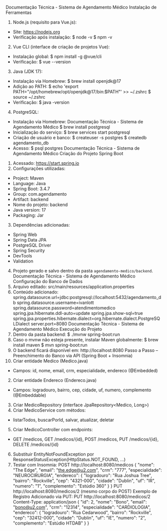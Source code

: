 Documentação Técnica - Sistema de Agendamento Médico
Instalação de Ferramentas
1. Node.js (requisito para Vue.js):
- Site: https://nodejs.org
- Verificação após instalação:
$ node -v
$ npm -v
2. Vue CLI (interface de criação de projetos Vue):
- Instalação global:
$ npm install -g @vue/cli
- Verificação:
$ vue --version
3. Java (JDK 17):
- Instalação via Homebrew:
$ brew install openjdk@17
- Adição ao PATH:
$ echo 'export PATH="/opt/homebrew/opt/openjdk@17/bin:$PATH"' >> ~/.zshrc
$ source ~/.zshrc
- Verificação:
$ java -version
4. PostgreSQL:
- Instalação via Homebrew:
Documentação Técnica - Sistema de Agendamento Médico
$ brew install postgresql
- Inicialização do serviço:
$ brew services start postgresql
- Criação de usuário e banco:
$ createuser -s postgres
$ createdb agendamento_db
- Acesso:
$ psql postgres
Documentação Técnica - Sistema de Agendamento Médico
Criação do Projeto Spring Boot
1. Acessado: https://start.spring.io
2. Configurações utilizadas:
- Project: Maven
- Language: Java
- Spring Boot: 3.4.7
- Group: com.agendamento
- Artifact: backend
- Nome do projeto: backend
- Java version: 17
- Packaging: Jar
3. Dependências adicionadas:
- Spring Web
- Spring Data JPA
- PostgreSQL Driver
- Spring Security
- DevTools
- Validation
4. Projeto gerado e salvo dentro da pasta `agendamento-medico/backend`.
Documentação Técnica - Sistema de Agendamento Médico
Configuração do Banco de Dados
1. Arquivo editado: src/main/resources/application.properties
2. Conteúdo adicionado:
spring.datasource.url=jdbc:postgresql://localhost:5432/agendamento_db
spring.datasource.username=ivanlott
spring.datasource.password=atendimentomedico
spring.jpa.hibernate.ddl-auto=update
spring.jpa.show-sql=true
spring.jpa.properties.hibernate.dialect=org.hibernate.dialect.PostgreSQLDialect
server.port=8080
Documentação Técnica - Sistema de Agendamento Médico
Execução do Projeto
1. Dentro da pasta backend:
$ ./mvnw spring-boot:run
2. Caso o mvnw não esteja presente, instalar Maven globalmente:
$ brew install maven
$ mvn spring-boot:run
3. O backend ficará disponível em: http://localhost:8080
Passo a Passo – Preenchimento do Banco via API (Spring Boot + Insomnia)
1. Criar entidade Medico (Medico.java)
- Campos: id, nome, email, crm, especialidade, endereco (@Embedded)
2. Criar entidade Endereco (Endereco.java)
- Campos: logradouro, bairro, cep, cidade, uf, numero, complemento (@Embeddable)
3. Criar MedicoRepository (interface JpaRepository<Medico, Long>)
4. Criar MedicoService com métodos:
- listarTodos, buscarPorId, salvar, atualizar, deletar
5. Criar MedicoController com endpoints:
- GET /medicos, GET /medicos/{id}, POST /medicos, PUT /medicos/{id}, DELETE /medicos/{id}
6. Substituir EntityNotFoundException por ResponseStatusException(HttpStatus.NOT_FOUND, ...)
7. Testar com Insomnia:
POST http://localhost:8080/medicos
{
"nome": "The Edge",
"email": "the.edge@u2.com",
"crm": "777",
"especialidade": "NEUROCIRURGIA",
"endereco": {
"logradouro": "Rua Joshua Tree",
"bairro": "Rockville",
"cep": "4321-000",
"cidade": "Dublin",
"uf": "IR",
"numero": "1",
"complemento": "Estúdio 360"
}
}
PUT http://localhost:8080/medicos/2
(mesmo corpo do POST)
Exemplo de Registro Adicionado via PUT:
PUT http://localhost:8080/medicos/2
Content-Type: application/json
{
"id": 2,
"nome": "Bono",
"email": "bono@u2.com",
"crm": "12314",
"especialidade": "CARDIOLOGIA",
"endereco": {
"logradouro": "Rua Cedarwood",
"bairro": "Rockville",
"cep": "32412-000",
"cidade": "Dublin",
"uf": "IE",
"numero": "2",
"complemento": "Estúdio HTDAB"
}
}